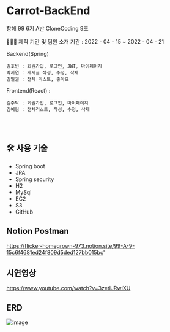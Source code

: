 # Carrot-BackEnd
항해 99 6기 A반 CloneCoding 9조

🧑🏻‍💻 제작 기간 및 팀원 소개
기간 : 2022 - 04 - 15 ~ 2022 - 04 - 21   

Backend(Spring)

    김호빈 : 회원가입, 로그인, JWT, 마이페이지
    박지연 : 게시글 작성, 수정, 삭제
    김일권 : 전체 리스트, 좋아요

Frontend(React) : 

    김주탁 : 회원가입, 로그인, 마이페이지
    김예림 : 전체리스트, 작성, 수정, 삭제



<br>

<br>

## 🛠 사용 기술

- Spring boot
- JPA
- Spring security
- H2
- MySql
- EC2
- S3
- GitHub


## Notion Postman
https://flicker-homegrown-973.notion.site/99-A-9-15c6f4681ed24f809d5ded127bb015bc'

## 시연영상
https://www.youtube.com/watch?v=3zetlJRwlXU

## ERD

![image](https://user-images.githubusercontent.com/40729223/163559551-63e23079-b878-4db2-913e-a997891bac3d.png)



